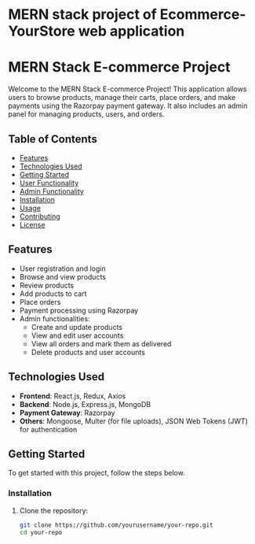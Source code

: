 # MERN stack project of Ecommerce-YourStore web application
# MERN Stack E-commerce Project

Welcome to the MERN Stack E-commerce Project! This application allows users to browse products, manage their carts, place orders, and make payments using the Razorpay payment gateway. It also includes an admin panel for managing products, users, and orders.

## Table of Contents

- [Features](#features)
- [Technologies Used](#technologies-used)
- [Getting Started](#getting-started)
- [User Functionality](#user-functionality)
- [Admin Functionality](#admin-functionality)
- [Installation](#installation)
- [Usage](#usage)
- [Contributing](#contributing)
- [License](#license)

## Features

- User registration and login
- Browse and view products
- Review products
- Add products to cart
- Place orders
- Payment processing using Razorpay
- Admin functionalities:
  - Create and update products
  - View and edit user accounts
  - View all orders and mark them as delivered
  - Delete products and user accounts

## Technologies Used

- **Frontend**: React.js, Redux, Axios
- **Backend**: Node.js, Express.js, MongoDB
- **Payment Gateway**: Razorpay
- **Others**: Mongoose, Multer (for file uploads), JSON Web Tokens (JWT) for authentication

## Getting Started

To get started with this project, follow the steps below.

### Installation

1. Clone the repository:
   ```bash
   git clone https://github.com/yourusername/your-repo.git
   cd your-repo
